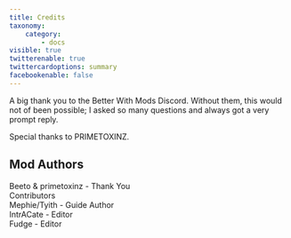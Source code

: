 ```yaml
---
title: Credits
taxonomy:
    category:
        - docs
visible: true
twitterenable: true
twittercardoptions: summary
facebookenable: false
---
```


A big thank you to the Better With Mods Discord. Without them, this would not of been possible; I asked so many questions and always got a very prompt reply.

Special thanks to PRIMETOXINZ.

## Mod Authors
Beeto & primetoxinz - Thank You  
Contributors  
Mephie/Tyith - Guide Author  
IntrACate - Editor  
Fudge - Editor  
